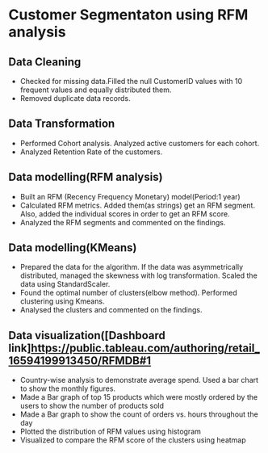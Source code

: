 # Customer Segmentaton using RFM analysis

## Data Cleaning
* Checked for missing data.Filled the null CustomerID values with 10 frequent values and equally distributed them.
* Removed duplicate data records.

## Data Transformation
* Performed Cohort analysis. Analyzed active customers for each cohort.
* Analyzed Retention Rate of the customers.

## Data modelling(RFM analysis)
* Built an RFM (Recency Frequency Monetary) model(Period:1 year)
* Calculated RFM metrics. Added them(as strings) get an RFM segment. Also, added the individual scores in order to get an RFM score.
* Analyzed the RFM segments and commented on the findings.

## Data modelling(KMeans)
* Prepared the data for the algorithm. If the data was asymmetrically distributed, managed the skewness with log transformation. Scaled the data using StandardScaler.
* Found the optimal number of clusters(elbow method). Performed clustering using Kmeans.
* Analysed the clusters and commented on the findings.

## Data visualization([Dashboard link]https://public.tableau.com/authoring/retail_16594199913450/RFMDB#1
* Country-wise analysis to demonstrate average spend. Used a bar chart to show the monthly figures.
* Made a Bar graph of top 15 products which were mostly ordered by the users to show the number of products sold
* Made a Bar graph to show the count of orders vs. hours throughout the day
* Plotted the distribution of RFM values using histogram
* Visualized to compare the RFM score of the clusters using heatmap
